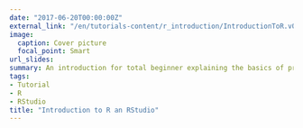 ```yaml
---
date: "2017-06-20T00:00:00Z"
external_link: "/en/tutorials-content/r_introduction/IntroductionToR.v0.2.3.pdf"
image:
  caption: Cover picture
  focal_point: Smart
url_slides: 
summary: An introduction for total beginner explaining the basics of programming, R and RStudio
tags:
- Tutorial
- R
- RStudio
title: "Introduction to R an RStudio"
---
```



